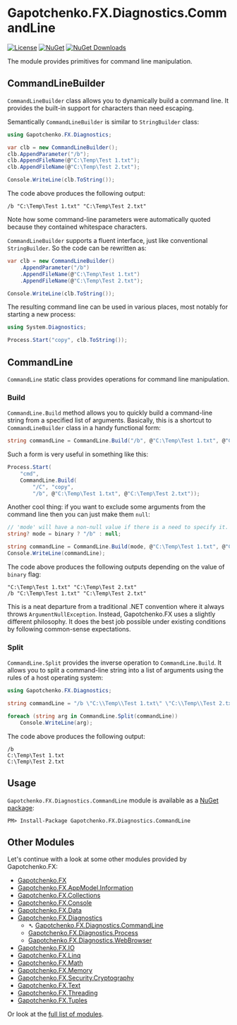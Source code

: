 ﻿# Gapotchenko.FX.Diagnostics.CommandLine

[![License](https://img.shields.io/badge/license-MIT-green.svg)](../../../../../LICENSE)
[![NuGet](https://img.shields.io/nuget/v/Gapotchenko.FX.Diagnostics.CommandLine.svg)](https://www.nuget.org/packages/Gapotchenko.FX.Diagnostics.CommandLine)
[![NuGet Downloads](https://img.shields.io/nuget/dt/Gapotchenko.FX.Diagnostics.CommandLine.svg)](https://www.nuget.org/packages/Gapotchenko.FX.Diagnostics.CommandLine)

The module provides primitives for command line manipulation.

## CommandLineBuilder

`CommandLineBuilder` class allows you to dynamically build a command line.
It provides the built-in support for characters than need escaping.

Semantically `CommandLineBuilder` is similar to `StringBuilder` class:

``` C#
using Gapotchenko.FX.Diagnostics;

var clb = new CommandLineBuilder();
clb.AppendParameter("/b");
clb.AppendFileName(@"C:\Temp\Test 1.txt");
clb.AppendFileName(@"C:\Temp\Test 2.txt");

Console.WriteLine(clb.ToString());
```

The code above produces the following output:

```
/b "C:\Temp\Test 1.txt" "C:\Temp\Test 2.txt"
```

Note how some command-line parameters were automatically quoted because they contained whitespace characters.

`CommandLineBuilder` supports a fluent interface, just like conventional `StringBuilder`.
So the code can be rewritten as:

``` C#
var clb = new CommandLineBuilder()
    .AppendParameter("/b")
    .AppendFileName(@"C:\Temp\Test 1.txt")
    .AppendFileName(@"C:\Temp\Test 2.txt");

Console.WriteLine(clb.ToString());
```

The resulting command line can be used in various places, most notably for starting a new process:

``` C#
using System.Diagnostics;

Process.Start("copy", clb.ToString());
```

## CommandLine

`CommandLine` static class provides operations for command line manipulation.

### Build

`CommandLine.Build` method allows you to quickly build a command-line string from a specified list of arguments.
Basically, this is a shortcut to `CommandLineBuilder` class in a handy functional form:

``` C#
string commandLine = CommandLine.Build("/b", @"C:\Temp\Test 1.txt", @"C:\Temp\Test 2.txt");
```

Such a form is very useful in something like this:

``` C#
Process.Start(
    "cmd",
    CommandLine.Build(
        "/C", "copy",
        "/b", @"C:\Temp\Test 1.txt", @"C:\Temp\Test 2.txt"));
```

Another cool thing: if you want to exclude some arguments from the command line then you can just make them `null`:

``` C#
// 'mode' will have a non-null value if there is a need to specify it.
string? mode = binary ? "/b" : null;

string commandLine = CommandLine.Build(mode, @"C:\Temp\Test 1.txt", @"C:\Temp\Test 2.txt");
Console.WriteLine(commandLine);
```

The code above produces the following outputs depending on the value of `binary` flag:

```
"C:\Temp\Test 1.txt" "C:\Temp\Test 2.txt"
/b "C:\Temp\Test 1.txt" "C:\Temp\Test 2.txt"
```

This is a neat departure from a traditional .NET convention where it always throws `ArgumentNullException`.
Instead, Gapotchenko.FX uses a slightly different philosophy.
It does the best job possible under existing conditions by following common-sense expectations.

### Split

`CommandLine.Split` provides the inverse operation to `CommandLine.Build`.
It allows you to split a command-line string into a list of arguments using the rules of a host operating system:

``` C#
using Gapotchenko.FX.Diagnostics;

string commandLine = "/b \"C:\\Temp\\Test 1.txt\" \"C:\\Temp\\Test 2.txt\"";

foreach (string arg in CommandLine.Split(commandLine))
    Console.WriteLine(arg);
```

The code above produces the following output:

```
/b
C:\Temp\Test 1.txt
C:\Temp\Test 2.txt
```

## Usage

`Gapotchenko.FX.Diagnostics.CommandLine` module is available as a [NuGet package](https://nuget.org/packages/Gapotchenko.FX.Diagnostics.CommandLine):

```
PM> Install-Package Gapotchenko.FX.Diagnostics.CommandLine
```

## Other Modules

Let's continue with a look at some other modules provided by Gapotchenko.FX:

- [Gapotchenko.FX](../../Gapotchenko.FX#readme)
- [Gapotchenko.FX.AppModel.Information](../../AppModel/Gapotchenko.FX.AppModel.Information#readme)
- [Gapotchenko.FX.Collections](../../Gapotchenko.FX.Collections#readme)
- [Gapotchenko.FX.Console](../../Gapotchenko.FX.Console#readme)
- [Gapotchenko.FX.Data](../../Data/Encoding/Gapotchenko.FX.Data.Encoding#readme)
- [Gapotchenko.FX.Diagnostics](#)
  - &#x27B4; [Gapotchenko.FX.Diagnostics.CommandLine](.#readme)
  - [Gapotchenko.FX.Diagnostics.Process](../Gapotchenko.FX.Diagnostics.Process#readme)
  - [Gapotchenko.FX.Diagnostics.WebBrowser](../Gapotchenko.FX.Diagnostics.WebBrowser#readme)
- [Gapotchenko.FX.IO](../../Gapotchenko.FX.IO#readme)
- [Gapotchenko.FX.Linq](../../Linq/Gapotchenko.FX.Linq#readme)
- [Gapotchenko.FX.Math](../../Math/Gapotchenko.FX.Math#readme)
- [Gapotchenko.FX.Memory](../../Gapotchenko.FX.Memory#readme)
- [Gapotchenko.FX.Security.Cryptography](../../Security/Gapotchenko.FX.Security.Cryptography#readme)
- [Gapotchenko.FX.Text](../../Gapotchenko.FX.Text#readme)
- [Gapotchenko.FX.Threading](../../Gapotchenko.FX.Threading#readme)
- [Gapotchenko.FX.Tuples](../../Gapotchenko.FX.Tuples#readme)

Or look at the [full list of modules](../../..#readme).
